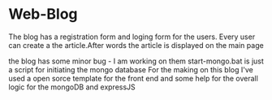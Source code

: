 # Web-Blog
The blog has a registration form and loging form for the users.
Every user can create a the article.After words the article is displayed on the main page 

the blog has some minor bug - I am working on them 
start-mongo.bat is just a script for initiating the mongo database
For the making on this blog I've used a open sorce template for the front end and some help for the overall logic for the mongoDB and expressJS

